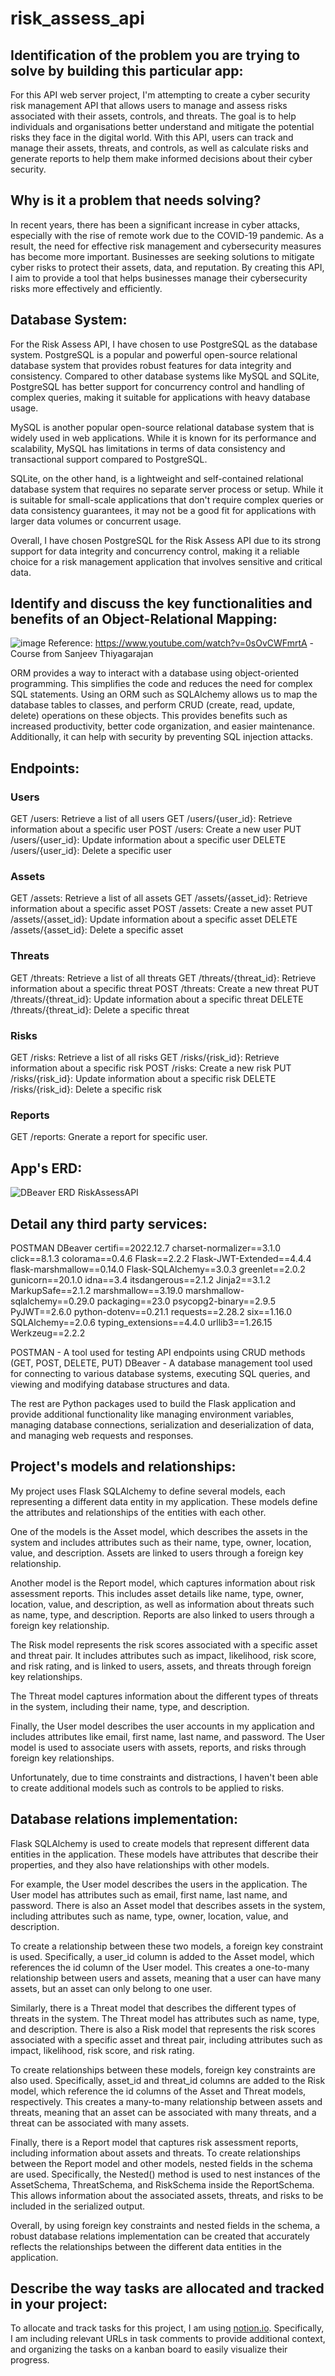 # risk_assess_api



## Identification of the problem you are trying to solve by building this particular app:

For this API web server project, I'm attempting to create a cyber security risk management API that allows users to manage and assess risks associated with their assets, controls, and threats. The goal is to help individuals and organisations better understand and mitigate the potential risks they face in the digital world. With this API, users can track and manage their assets, threats, and controls, as well as calculate risks and generate reports to help them make informed decisions about their cyber security.



## Why is it a problem that needs solving?

In recent years, there has been a significant increase in cyber attacks, especially with the rise of remote work due to the COVID-19 pandemic. As a result, the need for effective risk management and cybersecurity measures has become more important. Businesses are seeking solutions to mitigate cyber risks to protect their assets, data, and reputation. By creating this API, I aim to provide a tool that helps businesses manage their cybersecurity risks more effectively and efficiently.



## Database System:

For the Risk Assess API, I have chosen to use PostgreSQL as the database system. PostgreSQL is a popular and powerful open-source relational database system that provides robust features for data integrity and consistency. Compared to other database systems like MySQL and SQLite, PostgreSQL has better support for concurrency control and handling of complex queries, making it suitable for applications with heavy database usage.

MySQL is another popular open-source relational database system that is widely used in web applications. While it is known for its performance and scalability, MySQL has limitations in terms of data consistency and transactional support compared to PostgreSQL.

SQLite, on the other hand, is a lightweight and self-contained relational database system that requires no separate server process or setup. While it is suitable for small-scale applications that don't require complex queries or data consistency guarantees, it may not be a good fit for applications with larger data volumes or concurrent usage.

Overall, I have chosen PostgreSQL for the Risk Assess API due to its strong support for data integrity and concurrency control, making it a reliable choice for a risk management application that involves sensitive and critical data.



## Identify and discuss the key functionalities and benefits of an Object-Relational Mapping:
![image](https://user-images.githubusercontent.com/60038702/222720193-5e63eebb-0623-4de3-9122-2c766af4459d.png)
Reference: https://www.youtube.com/watch?v=0sOvCWFmrtA -Course from Sanjeev Thiyagarajan

ORM provides a way to interact with a database using object-oriented programming. This simplifies the code and reduces the need for complex SQL statements. Using an ORM such as SQLAlchemy allows us to map the database tables to classes, and perform CRUD (create, read, update, delete) operations on these objects. This provides benefits such as increased productivity, better code organization, and easier maintenance. Additionally, it can help with security by preventing SQL injection attacks.



## Endpoints:

### Users

GET /users: Retrieve a list of all users
GET /users/{user_id}: Retrieve information about a specific user
POST /users: Create a new user
PUT /users/{user_id}: Update information about a specific user
DELETE /users/{user_id}: Delete a specific user

### Assets

GET /assets: Retrieve a list of all assets
GET /assets/{asset_id}: Retrieve information about a specific asset
POST /assets: Create a new asset
PUT /assets/{asset_id}: Update information about a specific asset
DELETE /assets/{asset_id}: Delete a specific asset

### Threats

GET /threats: Retrieve a list of all threats
GET /threats/{threat_id}: Retrieve information about a specific threat
POST /threats: Create a new threat
PUT /threats/{threat_id}: Update information about a specific threat
DELETE /threats/{threat_id}: Delete a specific threat

### Risks

GET /risks: Retrieve a list of all risks
GET /risks/{risk_id}: Retrieve information about a specific risk
POST /risks: Create a new risk
PUT /risks/{risk_id}: Update information about a specific risk
DELETE /risks/{risk_id}: Delete a specific risk

### Reports

GET /reports: Gnerate a report for specific user.



## App's ERD:
![DBeaver ERD RiskAssessAPI](https://user-images.githubusercontent.com/60038702/225978630-98a001cc-3b6f-482a-80bc-706fc89d2200.png)


## Detail any third party services:

POSTMAN
DBeaver
certifi==2022.12.7
charset-normalizer==3.1.0
click==8.1.3
colorama==0.4.6
Flask==2.2.2
Flask-JWT-Extended==4.4.4
flask-marshmallow==0.14.0
Flask-SQLAlchemy==3.0.3
greenlet==2.0.2
gunicorn==20.1.0
idna==3.4
itsdangerous==2.1.2
Jinja2==3.1.2
MarkupSafe==2.1.2
marshmallow==3.19.0
marshmallow-sqlalchemy==0.29.0
packaging==23.0
psycopg2-binary==2.9.5
PyJWT==2.6.0
python-dotenv==0.21.1
requests==2.28.2
six==1.16.0
SQLAlchemy==2.0.6
typing_extensions==4.4.0
urllib3==1.26.15
Werkzeug==2.2.2

POSTMAN - A tool used for testing API endpoints using CRUD methods (GET, POST, DELETE, PUT)
DBeaver - A database management tool used for connecting to various database systems, executing SQL queries, and viewing and modifying database structures and data.

The rest are Python packages used to build the Flask application and provide additional functionality like managing environment variables, managing database connections, serialization and deserialization of data, and managing web requests and responses.

## Project's models and relationships:

My project uses Flask SQLAlchemy to define several models, each representing a different data entity in my application. These models define the attributes and relationships of the entities with each other.

One of the models is the Asset model, which describes the assets in the system and includes attributes such as their name, type, owner, location, value, and description. Assets are linked to users through a foreign key relationship.

Another model is the Report model, which captures information about risk assessment reports. This includes asset details like name, type, owner, location, value, and description, as well as information about threats such as name, type, and description. Reports are also linked to users through a foreign key relationship.

The Risk model represents the risk scores associated with a specific asset and threat pair. It includes attributes such as impact, likelihood, risk score, and risk rating, and is linked to users, assets, and threats through foreign key relationships.

The Threat model captures information about the different types of threats in the system, including their name, type, and description.

Finally, the User model describes the user accounts in my application and includes attributes like email, first name, last name, and password. The User model is used to associate users with assets, reports, and risks through foreign key relationships.

Unfortunately, due to time constraints and distractions, I haven't been able to create additional models such as controls to be applied to risks.

## Database relations implementation:

Flask SQLAlchemy is used to create models that represent different data entities in the application. These models have attributes that describe their properties, and they also have relationships with other models.

For example, the User model describes the users in the application. The User model has attributes such as email, first name, last name, and password. There is also an Asset model that describes assets in the system, including attributes such as name, type, owner, location, value, and description.

To create a relationship between these two models, a foreign key constraint is used. Specifically, a user_id column is added to the Asset model, which references the id column of the User model. This creates a one-to-many relationship between users and assets, meaning that a user can have many assets, but an asset can only belong to one user.

Similarly, there is a Threat model that describes the different types of threats in the system. The Threat model has attributes such as name, type, and description. There is also a Risk model that represents the risk scores associated with a specific asset and threat pair, including attributes such as impact, likelihood, risk score, and risk rating.

To create relationships between these models, foreign key constraints are also used. Specifically, asset_id and threat_id columns are added to the Risk model, which reference the id columns of the Asset and Threat models, respectively. This creates a many-to-many relationship between assets and threats, meaning that an asset can be associated with many threats, and a threat can be associated with many assets.

Finally, there is a Report model that captures risk assessment reports, including information about assets and threats. To create relationships between the Report model and other models, nested fields in the schema are used. Specifically, the Nested() method is used to nest instances of the AssetSchema, ThreatSchema, and RiskSchema inside the ReportSchema. This allows information about the associated assets, threats, and risks to be included in the serialized output.

Overall, by using foreign key constraints and nested fields in the schema, a robust database relations implementation can be created that accurately reflects the relationships between the different data entities in the application.

## Describe the way tasks are allocated and tracked in your project:

To allocate and track tasks for this project, I am using [notion.io](https://imminent-trumpet-dda.notion.site/6a0e9bdb1c214401aaf38007c07028a0?v=533cd0ff09cd47a3baf2bf4798fcbee8). Specifically, I am including relevant URLs in task comments to provide additional context, and organizing the tasks on a kanban board to easily visualize their progress.


